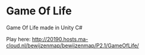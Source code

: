 # Game Of Life

Game Of Life made in Unity C#

Play here: http://20190.hosts.ma-cloud.nl/bewijzenmap/bewijzenmap/P2.1/GameOfLife/
